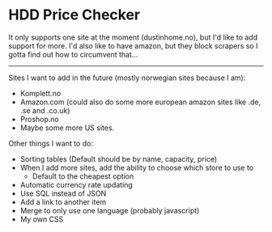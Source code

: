 # HDD Price Checker

It only supports one site at the moment (dustinhome.no), but I'd like to add support for more. I'd also like to have amazon, but they block scrapers so I gotta find out how to circumvent that...

---

Sites I want to add in the future (mostly norwegian sites because I am):

* Komplett.no
* Amazon.com (could also do some more european amazon sites like .de, .se and .co.uk)
* Proshop.no
* Maybe some more US sites.


Other things I want to do:

* Sorting tables (Default should be by name, capacity, price)
* When I add more sites, add the ability to choose which store to use to
    * Default to the cheapest option
* Automatic currency rate updating
* Use SQL instead of JSON
* Add a link to another item
* Merge to only use one language (probably javascript)
* My own CSS